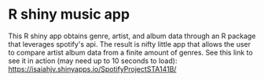 # R shiny music app
This R shiny app obtains genre, artist, and album data through an R package that leverages spotify's api. The result is nifty little app that allows the user to compare artist album data from a finite amount of genres. See this link to see it in action (may need up to 10 seconds to load):  https://isaiahjv.shinyapps.io/SpotifyProjectSTA141B/
